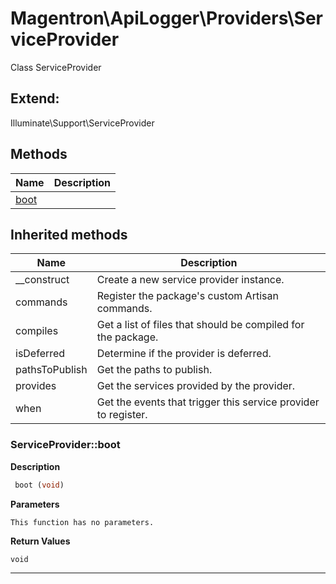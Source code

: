# Magentron\ApiLogger\Providers\ServiceProvider  

Class ServiceProvider



## Extend:

Illuminate\Support\ServiceProvider

## Methods

| Name | Description |
|------|-------------|
|[boot](#serviceproviderboot)||

## Inherited methods

| Name | Description |
|------|-------------|
|__construct|Create a new service provider instance.|
|commands|Register the package's custom Artisan commands.|
|compiles|Get a list of files that should be compiled for the package.|
|isDeferred|Determine if the provider is deferred.|
|pathsToPublish|Get the paths to publish.|
|provides|Get the services provided by the provider.|
|when|Get the events that trigger this service provider to register.|



### ServiceProvider::boot  

**Description**

```php
 boot (void)
```

 

 

**Parameters**

`This function has no parameters.`

**Return Values**

`void`


<hr />

